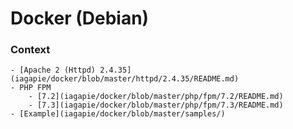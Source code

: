# Docker (Debian)

### Context
    - [Apache 2 (Httpd) 2.4.35](iagapie/docker/blob/master/httpd/2.4.35/README.md)
    - PHP FPM
        - [7.2](iagapie/docker/blob/master/php/fpm/7.2/README.md)
        - [7.3](iagapie/docker/blob/master/php/fpm/7.3/README.md)
    - [Example](iagapie/docker/blob/master/samples/)
